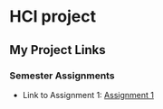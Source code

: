 # HCI project
## My Project Links
### Semester Assignments
- Link to Assignment 1: [Assignment 1](https://fesb-my.sharepoint.com/:v:/g/personal/imaras01_fesb_hr/Ef6p_2CErNpDi_OwPLaWvEkBVfmt38FTquQkveoBboJlPw?nav=eyJyZWZlcnJhbEluZm8iOnsicmVmZXJyYWxBcHAiOiJPbmVEcml2ZUZvckJ1c2luZXNzIiwicmVmZXJyYWxBcHBQbGF0Zm9ybSI6IldlYiIsInJlZmVycmFsTW9kZSI6InZpZXciLCJyZWZlcnJhbFZpZXciOiJNeUZpbGVzTGlua0NvcHkifX0&e=Siat38) 
